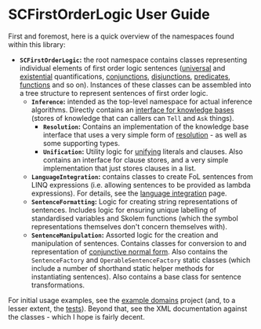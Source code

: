# SCFirstOrderLogic User Guide

First and foremost, here is a quick overview of the namespaces found within this library:
 
* **`SCFirstOrderLogic`:** the root namespace contains classes representing individual elements of first order logic sentences ([universal](../../src/SCFirstOrderLogic/UniversalQuantification.cs) and [existential](../../src/SCFirstOrderLogic/ExistentialQuantification.cs) quantifications, [conjunctions](../../src/SCFirstOrderLogic/Conjunction.cs), [disjunctions](../../src/SCFirstOrderLogic/Disjunction.cs), [predicates](../../src/SCFirstOrderLogic/Predicate.cs), [functions](../../src/SCFirstOrderLogic/Function.cs) and so on).
Instances of these classes can be assembled into a tree structure to represent sentences of first order logic.
  * **`Inference`:** intended as the top-level namespace for actual inference algorithms. Directly contains an [interface for knowledge bases](../../src/SCFirstOrderLogic/Inference/IKnowledgeBase.cs) (stores of knowledge that can callers can `Tell` and `Ask` things).
    * **`Resolution`:** Contains an implementation of the knowledge base interface that uses a very simple form of [resolution](https://en.wikipedia.org/wiki/Resolution_(logic)) - as well as some supporting types.
    * **`Unification`:** Utility logic for [unifying](https://en.wikipedia.org/wiki/Unification_(computer_science)) literals and clauses. Also contains an interface for clause stores, and a very simple implementation that just stores clauses in a list.
  * **`LanguageIntegration`:** contains classes to create FoL sentences from LINQ expressions (i.e. allowing sentences to be provided as lambda expressions). For details, see the [language integration](./language-integration.md) page.
  * **`SentenceFormatting`:** Logic for creating string representations of sentences. Includes logic for ensuring unique labelling of standardised variables and Skolem functions (which the symbol representations themselves don't concern themselves with).
  * **`SentenceManipulation`:** Assorted logic for the creation and manipulation of sentences. Contains classes for conversion to and representation of [conjunctive normal form](https://en.wikipedia.org/wiki/Conjunctive_normal_form). Also contains the `SentenceFactory` and `OperableSentenceFactory` static classes (which include a number of shorthand static helper methods for instantiating sentences). Also contains a base class for sentence transformations.

For initial usage examples, see the [example domains](../../src/SCFirstOrderLogic.ExampleDomains) project (and, to a lesser extent, the [tests](../../src/SCFirstOrderLogic.Tests)).
Beyond that, see the XML documentation against the classes - which I hope is fairly decent.
